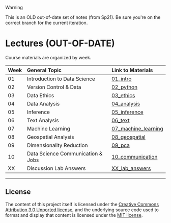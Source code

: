 > [!WARNING]  
> This is an OLD out-of-date set of notes (from Sp21). Be sure you're on the correct branch for the current iteration.


# Lectures (OUT-OF-DATE)

Course materials are organized by week. 

|Week  | General Topic  | Link to Materials   | 
|---|:---|:---|
| 01 | Introduction to Data Science   | [01_intro](https://github.com/COGS108/Lectures-Sp21/tree/master/01_intro)   | 
| 02 | Version Control & Data  | [02_python](https://github.com/COGS108/Lectures-Sp21/tree/master/02_data) |
| 03 | Data Ethics  | [03_ethics](https://github.com/COGS108/Lectures-Sp21/tree/master/03_ethics) |
| 04 | Data Analysis | [04_analysis](https://github.com/COGS108/Lectures-Sp21/tree/master/04_analysis)   | 
| 05 | Inference | [05_inference](https://github.com/COGS108/Lectures-Sp21/tree/master/05_inference)   |
| 06 | Text Analysis  | [06_text](https://github.com/COGS108/Lectures-Sp21/tree/master/06_text)   | 
| 07 | Machine Learning  |  [07_machine_learning](https://github.com/COGS108/Lectures-Sp21/tree/master/07_machine_learning)  | 
| 08 | Geospatial Analysis | [08_geospatial](https://github.com/COGS108/Lectures-Sp21/tree/master/08_geospatial) | 
| 09 | Dimensionality Reduction  | [09_pca](https://github.com/COGS108/Lectures-Sp21/tree/master/09_pca)  |
| 10 | Data Science Communication & Jobs  | [10_communication](https://github.com/COGS108/Lectures-Sp21/tree/master/10_communication)   | 
| XX | Discussion Lab Answers  | [XX_lab_answers](https://github.com/COGS108/Lectures-Sp21/tree/master/XX_lab_answers)   | 


---
## License 

The content of this project itself is licensed under the [Creative Commons Attribution 3.0 Unported license](https://creativecommons.org/licenses/by/3.0/), and the underlying source code used to format and display that content is licensed under the [MIT license](https://github.com/github/choosealicense.com/blob/gh-pages/LICENSE.md).
